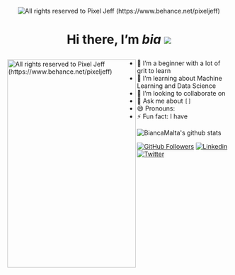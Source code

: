 <p align="center">
  <img alt="All rights reserved to Pixel Jeff (https://www.behance.net/pixeljeff)" src="https://mir-s3-cdn-cf.behance.net/project_modules/max_632/38094b95235473.5e92ecc4409a8.gif" />
</p>
<h1>
  <p align="center">
     Hi there, I’m <i>bia</i> <img src="https://img.icons8.com/doodle/48/000000/tea--v1.png"/>
  </p>
</h1>

<img align="left" src="https://mir-s3-cdn-cf.behance.net/project_modules/max_1200/783ff285743343.5d84ba592b6f6.gif" alt="All rights reserved to Pixel Jeff (https://www.behance.net/pixeljeff)" width="290" height="470" />


- 🔭 I’m a beginner with a lot of grit to learn 
- 🌱 I’m learning about Machine Learning and Data Science
- 👯 I’m looking to collaborate on 
- 💬 Ask me about `[]` 
- 😄 Pronouns: 
- ⚡ Fun fact: I have




![BiancaMalta's github stats](https://github-readme-stats.vercel.app/api?username=BiancaMalta&show_icons=true&theme=radical)

[![GitHub Followers](https://img.shields.io/github/followers/BiancaMalta?style=flat&labelColor=0D0D0D&logo=Github&Color=white)](https://github.com/BiancaMalta)
[![Linkedin](https://img.shields.io/badge/-LinkedIn-060606?style=flat&labelColor=0D0D0D&logo=Linkedin&Color=white)](https://https://www.linkedin.com/in/bianca-malta-7a5043100/)
[![Twitter](https://img.shields.io/badge/-Twitter-060606?style=flat&labelColor=0D0D0D&logo=Twitter&Color=white)](https://twitter.com/atlam_)
